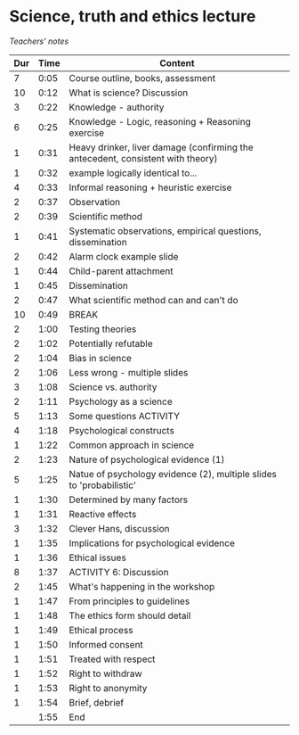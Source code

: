 # Science, truth and ethics lecture

_Teachers' notes_

| Dur | Time | Content|
| --- | ---- | ------ |
|  7  | 0:05 | Course outline, books, assessment  |
| 10  | 0:12 | What is science? Discussion |
|  3  | 0:22 | Knowledge - authority |
|  6  | 0:25 | Knowledge - Logic, reasoning + Reasoning exercise |
|  1  | 0:31 | Heavy drinker, liver damage (confirming the antecedent, consistent with theory) |
|  1  | 0:32 | example logically identical to... |
|  4  | 0:33 | Informal reasoning + heuristic exercise |
|  2  | 0:37 | Observation |
|  2  | 0:39 | Scientific method |
|  1  | 0:41 | Systematic observations, empirical questions, dissemination |
|  2  | 0:42 | Alarm clock example slide |
|  1  | 0:44 | Child-parent attachment |
| 1   | 0:45 | Dissemination |
| 2   | 0:47 | What scientific method can and can't do |
| 10  | 0:49 | BREAK |
| 2   | 1:00 | Testing theories |
| 2   | 1:02 | Potentially refutable |
| 2   | 1:04 | Bias in science |
| 2   | 1:06 | Less wrong - multiple slides |
| 3   | 1:08 | Science vs. authority |
| 2   | 1:11 | Psychology as a science |
| 5   | 1:13 | Some questions ACTIVITY |
| 4   | 1:18 | Psychological constructs |
| 1   | 1:22 | Common approach in science |
| 2   | 1:23 | Nature of psychological evidence (1) |
| 5   | 1:25 | Natue of psychology evidence (2), multiple slides to 'probabilistic' |
| 1   | 1:30 | Determined by many factors |
| 1   | 1:31 | Reactive effects |
| 3   | 1:32 | Clever Hans, discussion |
| 1   | 1:35 | Implications for psychological evidence |
| 1   | 1:36 | Ethical issues |
| 8   | 1:37 | ACTIVITY 6: Discussion |
| 2   | 1:45 | What's happening in the workshop |
| 1   | 1:47 | From principles to guidelines |
| 1   | 1:48 | The ethics form should detail |
| 1   | 1:49 | Ethical process |
| 1   | 1:50 | Informed consent |
| 1   | 1:51 | Treated with respect |
| 1   | 1:52 | Right to withdraw |
| 1   | 1:53 | Right to anonymity |
| 1   | 1:54 | Brief, debrief |
|     | 1:55 | End |
